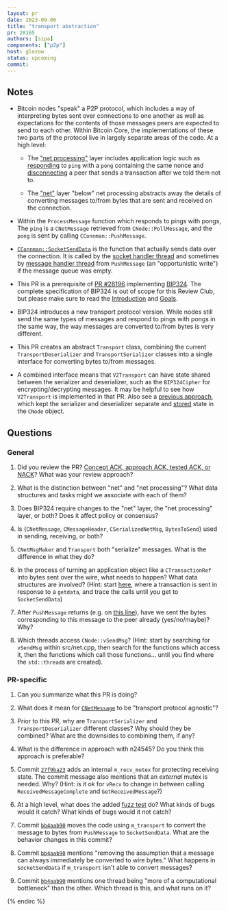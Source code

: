 ```yaml
---
layout: pr
date: 2023-09-06
title: "transport abstraction"
pr: 28165
authors: [sipa]
components: ["p2p"]
host: glozow
status: upcoming
commit:
---
```


## Notes

- Bitcoin nodes "speak" a P2P protocol, which includes a way of interpreting bytes sent over
  connections to one another as well as expectations for the contents of those messages peers are expected to send to each
  other. Within Bitcoin Core, the implementations of these two parts of the protocol live in largely
separate areas of the code. At a high level:

    - The ["net processing"](https://github.com/bitcoin/bitcoin/blob/083316c4fe20819fbe627c5d21f1a627e10af329/src/net_processing.h) layer includes application logic such as
      [responding](https://github.com/bitcoin/bitcoin/blob/083316c4fe20819fbe627c5d21f1a627e10af329/src/net_processing.cpp#L4677-L4694)
    to `ping` with a `pong` containing the same nonce and
[disconnecting](https://github.com/bitcoin/bitcoin/blob/083316c4fe20819fbe627c5d21f1a627e10af329/src/net_processing.cpp#L4074-L4077)
a peer that sends a transaction after we told them not to.

    - The ["net"](https://github.com/bitcoin/bitcoin/blob/083316c4fe20819fbe627c5d21f1a627e10af329/src/net.h) layer "below" net processing abstracts away the details of converting
      messages to/from bytes that are sent and received on the connection.

- Within the `ProcessMessage` function which responds to pings with pongs, The `ping` is a
  `CNetMessage` retrieved from `CNode::PollMessage`, and the `pong` is sent by calling
  `CConnman::PushMessage`.

- [`CConnman::SocketSendData`](https://github.com/bitcoin/bitcoin/blob/master/src/net.cpp#L836) is
  the function that actually sends data over the connection. It is called by the [socket handler
thread](https://github.com/bitcoin/bitcoin/blob/083316c4fe20819fbe627c5d21f1a627e10af329/src/net.cpp#L2416)
and sometimes by [message handler
thread](https://github.com/bitcoin/bitcoin/blob/083316c4fe20819fbe627c5d21f1a627e10af329/src/net.cpp#L2441)
from `PushMessage` (an "opportunistic write") if the message queue was empty.

- This PR is a prerequisite of [PR #28196](https://github.com/bitcoin/bitcoin/pull/28196)
  implementing [BIP324](https://github.com/bitcoin/bips/blob/master/bip-0324.mediawiki). The complete specification of BIP324 is out of scope for this Review Club, but please make sure to read the [Introduction](https://github.com/bitcoin/bips/blob/master/bip-0324.mediawiki#user-content-Introduction) and [Goals](https://github.com/bitcoin/bips/blob/master/bip-0324.mediawiki#user-content-Goals).
 
- BIP324 introduces a new transport protocol version. While nodes still send the same types of messages and respond to pings with pongs in the same way, the way messages are converted to/from bytes is very different.

- This PR creates an abstract `Transport` class, combining the current `TransportDeserializer` and
  `TransportSerializer` classes into a single interface for converting bytes to/from messages.

- A combined interface means that `V2Transport` can have state shared between the
serializer and deserializer, such as the `BIP324Cipher` for encrypting/decrypting messages. It may
be helpful to see how `V2Transport` is implemented in that PR.  Also see a [previous
approach](https://github.com/bitcoin/bitcoin/pull/24545), which kept the serializer and deserializer
separate and
[stored](https://github.com/bitcoin/bitcoin/pull/24545/files#diff-422879cc8bfac56d4380c865f381b58afeb344bc355bbc7f47c581e4491b6b4bR551)
state in the `CNode` object.

## Questions

### General

1. Did you review the PR? [Concept ACK, approach ACK, tested ACK, or NACK](https://github.com/bitcoin/bitcoin/blob/master/CONTRIBUTING.md#peer-review)? What was your review approach?

1. What is the distinction between "net" and "net processing"? What data structures and tasks might
   we associate with each of them?

1. Does BIP324 require changes to the "net" layer, the "net processing" layer, or both? Does it affect policy or consensus?

1. Is {`CNetMessage`, `CMessageHeader`, `CSerializedNetMsg`, `BytesToSend`} used in sending, receiving, or both?

1. `CNetMsgMaker` and `Transport` both "serialize" messages. What is the difference in what they do?

1. In the process of turning an application object like a `CTransactionRef` into bytes sent over the
   wire, what needs to happen? What data structures are involved? (Hint: start
[here](https://github.com/bitcoin/bitcoin/blob/ab42b2ebdbf61225e636e4c00068fd29b2790d41/src/net_processing.cpp#L2334-L2335),
where a transaction is sent in response to a `getdata`, and trace the calls until you get to
`SocketSendData`)

1. After `PushMessage` returns (e.g. on [this
   line](https://github.com/bitcoin/bitcoin/blob/ab42b2ebdbf61225e636e4c00068fd29b2790d41/src/net_processing.cpp#L5864)),
have we sent the bytes corresponding to this message to the peer already (yes/no/maybe)? Why?

1. Which threads access `CNode::vSendMsg`? (Hint: start by searching for `vSendMsg` within
   src/net.cpp, then search for the functions which access it, then the functions which call those
functions... until you find where the `std::thread`s are created).

### PR-specific

1. Can you summarize what this PR is doing?

1. What does it mean for
   [`CNetMessage`](https://github.com/bitcoin/bitcoin/blob/ab42b2ebdbf61225e636e4c00068fd29b2790d41/src/net.h#L231-L257)
to be "transport protocol agnostic"?

1. Prior to this PR, why are `TransportSerializer` and `TransportDeserializer` different classes?
   Why should they be combined? What are the downsides to combining them, if any?

1. What is the difference in approach with n24545? Do you think this approach is preferable?

1. Commit [`27f9ba23`](https://github.com/bitcoin/bitcoin/pull/28165/commits/27f9ba23efe82531a465c5e63bf7dc62b6a3a8db)
adds an internal `m_recv_mutex` for protecting receiving state. The commit message also mentions
that an *external* mutex is needed. Why? (Hint: is it ok for `vRecv` to change in between calling
`ReceivedMessageComplete` and `GetReceivedMessage`?)

1. At a high level, what does the added [fuzz test](https://github.com/bitcoin/bitcoin/pull/28165/commits/009ff8d65058430d614c9a0e0e6ae931b7255c37) do? What kinds of bugs would it catch? What kinds of bugs would it not catch?

1. Commit
   [`bb4aab90`](https://github.com/bitcoin/bitcoin/pull/28165/commits/bb4aab90fd046f2fff61e082a0c0d01c5ee31297)
moves the code using `m_transport` to convert the message to bytes from `PushMessage` to
`SocketSendData`. What are the behavior changes in this commit?

1. Commit
   [`bb4aab90`](https://github.com/bitcoin/bitcoin/pull/28165/commits/bb4aab90fd046f2fff61e082a0c0d01c5ee31297) mentions "removing the assumption that a message can always immediately be converted to wire bytes." What happens in `SocketSendData` if `m_transport` isn't able to convert messages?

1. Commit [`bb4aab90`](https://github.com/bitcoin/bitcoin/pull/28165/commits/bb4aab90fd046f2fff61e082a0c0d01c5ee31297) mentions one thread being "more of a computational bottleneck" than the other. Which thread is this, and what runs on it?

<!-- TODO: After a meeting, uncomment and add meeting log between the irc tags.
## Meeting Log

### Meeting 1

{% irc %}
-->
<!-- TODO: For additional meetings, add the logs to the same irc block. This ensures line numbers keep increasing, avoiding hyperlink conflicts for identical line numbers across meetings.
### Meeting 2

-->
{% endirc %}
